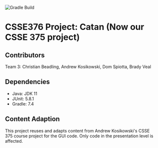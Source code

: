 ![Gradle Build](https://github.com/rhit-csse376/project-202430-s1-team03-202430/actions/workflows/main.yml/badge.svg)
# CSSE376 Project: Catan (Now our CSSE 375 project)

## Contributors
Team 3: Christian Beadling, Andrew Kosikowski, Dom Spiotta, Brady Veal

## Dependencies
- Java: JDK 11
- JUnit: 5.8.1
- Gradle: 7.4

## Content Adaption
This project reuses and adapts content from Andrew Kosikowski's CSSE 375 course project for the GUI code.
Only code in the presentation level is affected.
